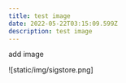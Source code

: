```yaml
---
title: test image
date: 2022-05-22T03:15:09.599Z
description: test image
---
```

add image

![static/img/sigstore.png]
